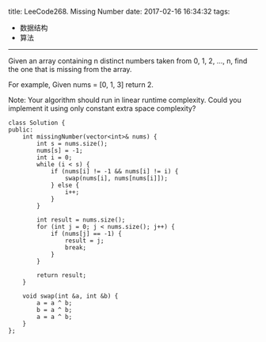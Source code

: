 title: LeeCode268. Missing Number
date: 2017-02-16 16:34:32
tags:
- 数据结构
- 算法
---

Given an array containing n distinct numbers taken from 0, 1, 2, ..., n, find the one that is missing from the array.

For example,
Given nums = [0, 1, 3] return 2.

Note:
Your algorithm should run in linear runtime complexity. Could you implement it using only constant extra space complexity?

```
class Solution {
public:
    int missingNumber(vector<int>& nums) {
        int s = nums.size();
        nums[s] = -1;
        int i = 0;
        while (i < s) {
            if (nums[i] != -1 && nums[i] != i) {
                swap(nums[i], nums[nums[i]]);
            } else {
                i++;
            }
        }
        
        int result = nums.size();
        for (int j = 0; j < nums.size(); j++) {
            if (nums[j] == -1) {
                result = j;
                break;
            }
        }
        
        return result;
    }
    
    void swap(int &a, int &b) {
        a = a ^ b;
        b = a ^ b;
        a = a ^ b;
    }
};
```
